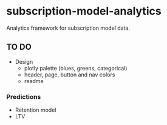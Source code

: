 # subscription-model-analytics
Analytics framework for subscription model data.

## TO DO
- Design
    - plotly palette (blues, greens, categorical)
    - header, page, button and nav colors
    - readme

### Predictions
- Retention model
- LTV